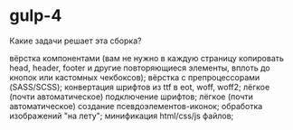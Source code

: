 # gulp-4

Какие задачи решает эта сборка?

вёрстка компонентами (вам не нужно в каждую страницу копировать head, header, footer и другие повторяющиеся элементы, вплоть до кнопок или кастомных чекбоксов);
вёрстка с препроцессорами (SASS/SCSS);
конвертация шрифтов из ttf в eot, woff, woff2;
лёгкое (почти автоматическое) подключение шрифтов;
лёгкое (почти автоматическое) создание псевдоэлементов-иконок;
обработка изображений "на лету";
минификация html/css/js файлов;
